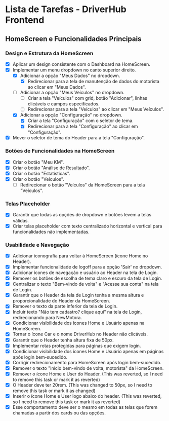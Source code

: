 # Lista de Tarefas - DriverHub Frontend

## HomeScreen e Funcionalidades Principais

### Design e Estrutura da HomeScreen
- [x] Aplicar um design consistente com o Dashboard na HomeScreen.
- [x] Implementar um menu dropdown no canto superior direito.
  - [x] Adicionar a opção "Meus Dados" no dropdown.
    - [x] Redirecionar para a tela de manutenção de dados do motorista ao clicar em "Meus Dados".
  - [ ] Adicionar a opção "Meus Veículos" no dropdown.
    - [ ] Criar a tela "Veículos" com grid, botão "Adicionar", linhas clicáveis e campos especificados.
    - [ ] Redirecionar para a tela "Veículos" ao clicar em "Meus Veículos".
  - [x] Adicionar a opção "Configuração" no dropdown.
    - [x] Criar a tela "Configuração" com o seletor de tema.
    - [x] Redirecionar para a tela "Configuração" ao clicar em "Configuração".
- [x] Mover o seletor de tema do Header para a tela "Configuração".

### Botões de Funcionalidades na HomeScreen
- [x] Criar o botão "Meu KM".
- [x] Criar o botão "Análise de Resultado".
- [x] Criar o botão "Estatísticas".
- [x] Criar o botão "Veículos".
  - [ ] Redirecionar o botão "Veículos" da HomeScreen para a tela "Veículos".

### Telas Placeholder
- [x] Garantir que todas as opções de dropdown e botões levem a telas válidas.
- [x] Criar telas placeholder com texto centralizado horizontal e vertical para funcionalidades não implementadas.

### Usabilidade e Navegação
- [x] Adicionar iconografia para voltar à HomeScreen (ícone Home no Header).
- [x] Implementar funcionalidade de logoff para a opção 'Sair' no dropdown.
- [x] Adicionar ícones de navegação e usuário ao Header na tela de Login.
- [x] Remover os botões de escolha de tema claro e escuro da tela de Login.
- [x] Centralizar o texto "Bem-vindo de volta" e "Acesse sua conta" na tela de Login.
- [x] Garantir que o Header da tela de Login tenha a mesma altura e proporcionalidade do Header da HomeScreen.
- [x] Remover o texto da parte inferior da tela de Login.
- [x] Incluir texto "Não tem cadastro? clique aqui" na tela de Login, redirecionando para NewMotora.
- [x] Condicionar visibilidade dos ícones Home e Usuário apenas na HomeScreen.
- [x] Tornar o ícone Car e o nome DriverHub no Header não clicáveis.
- [x] Garantir que o Header tenha altura fixa de 50px.
- [x] Implementar rotas protegidas para páginas que exigem login.
- [x] Condicionar visibilidade dos ícones Home e Usuário apenas em páginas após login bem-sucedido.
- [x] Corrigir redirecionamento para HomeScreen após login bem-sucedido.
- [x] Remover o texto "Início bem-vindo de volta, motorista" da HomeScreen.
- [x] Remover o ícone Home e User do Header. (This was reverted, so I need to remove this task or mark it as reverted)
- [x] O Header deve ter 20rem. (This was changed to 50px, so I need to remove this task or mark it as changed)
- [x] Inserir o ícone Home e User logo abaixo do header. (This was reverted, so I need to remove this task or mark it as reverted)
- [x] Esse comportamento deve ser o mesmo em todas as telas que forem chamadas a partir dos cards ou das opções.